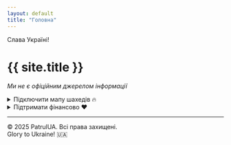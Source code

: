 ```yaml
---
layout: default
title: "Головна"
---
```


<div class="preheader">Слава Україні!</div>

# {{ site.title }}

*Ми не є офіційним джерелом інформації*

<div class="cards">
<details>
  <summary>Підключити мапу шахедів 🔥</summary>
-  <a href="https://t.me/+f-0be4MLfREzYmIy" class="btn-link" target="_blank">Перейти</a>
+  <a href="/redirect.html" class="btn-link">Перейти</a>
</details>

  
  <details>
    <summary>Підтримати фінансово ❤️</summary>
    <a href="https://send.monobank.ua/jar/9R5jENzNo5" target="_blank">
      Посилання на monobank
    </a>
  </details>
</div>

---
<footer>
&copy; 2025 PatrulUA. Всі права захищені.<br>
Glory to Ukraine! 🇺🇦
</footer>
